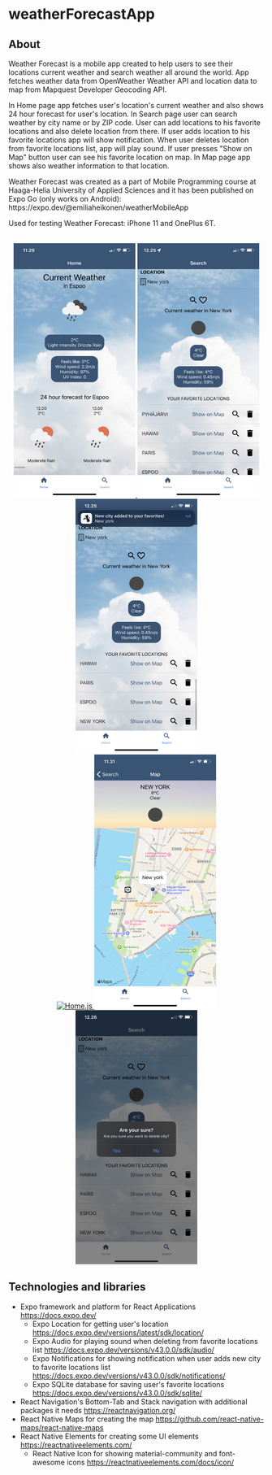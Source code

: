# weatherForecastApp

<!-- ABOUT THE PROJECT -->
## About

<p>Weather Forecast is a mobile app created to help users to see their locations current weather and search weather all around the world. App fetches weather data from OpenWeather Weather API and location data to map from Mapquest Developer Geocoding API.</p>

<p>In Home page app fetches user's location's current weather and also shows 24 hour forecast for user's location. In Search page user can search weather by city name or by ZIP code. User can add locations to his favorite locations and also delete location from there. If user adds location to his favorite locations app will show notification. When user deletes location from favorite locations list, app will play sound. If user presses "Show on Map" button user can see his favorite location on map. In Map page app shows also weather information to that location.</p>

<p>Weather Forecast was created as a part of Mobile Programming course at Haaga-Helia University of Applied Sciences and it has been published on Expo Go (only works on Android): https://expo.dev/@emiliaheikonen/weatherMobileApp</p>

<p>Used for testing Weather Forecast: iPhone 11 and OnePlus 6T.</p>

<br />
<div align="center">
  <a href="https://github.com/emiliaheikonenkoulu/weatherForecastApp">
    <img src="assets/Home.js.PNG" alt="Home.js" width="240" height="500">
  </a>
  <a href="https://github.com/emiliaheikonenkoulu/weatherForecastApp">
    <img src="assets/Search.js.PNG" alt="Home.js" width="240" height="500">
  </a>
  <a href="https://github.com/emiliaheikonenkoulu/weatherForecastApp">
    <img src="assets/addToFavorites.PNG" alt="Home.js" width="240" height="500">
  </a>
  
  <br />
  
  <a href="https://github.com/emiliaheikonenkoulu/weatherForecastApp">
    <img src="assets/notification.png" alt="Home.js" width="240" height="500">
  </a>
  <a href="https://github.com/emiliaheikonenkoulu/weatherForecastApp">
    <img src="assets/Map.js.PNG" alt="Home.js" width="240" height="500">
  </a>
  <a href="https://github.com/emiliaheikonenkoulu/weatherForecastApp">
    <img src="assets/deleteCity.PNG" alt="Home.js" width="240" height="500">
  </a>
</div>

  
<!-- TECHNOLOGIES AND LIBRARIES -->
## Technologies and libraries
* Expo framework and platform for React Applications https://docs.expo.dev/
  * Expo Location for getting user's location https://docs.expo.dev/versions/latest/sdk/location/
  * Expo Audio for playing sound when deleting from favorite locations list https://docs.expo.dev/versions/v43.0.0/sdk/audio/
  * Expo Notifications for showing notification when user adds new city to favorite locations list https://docs.expo.dev/versions/v43.0.0/sdk/notifications/
  * Expo SQLite database for saving user's favorite locations https://docs.expo.dev/versions/v43.0.0/sdk/sqlite/
* React Navigation's Bottom-Tab and Stack navigation with additional packages it needs https://reactnavigation.org/
* React Native Maps for creating the map https://github.com/react-native-maps/react-native-maps
* React Native Elements for creating some UI elements https://reactnativeelements.com/
  * React Native Icon for showing material-community and font-awesome icons https://reactnativeelements.com/docs/icon/ 
